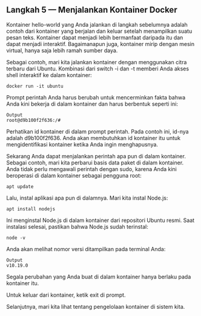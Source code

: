 ## Langkah 5 — Menjalankan Kontainer Docker
Kontainer hello-world yang Anda jalankan di langkah sebelumnya adalah contoh dari kontainer yang berjalan dan keluar setelah menampilkan suatu pesan teks. Kontainer dapat menjadi lebih bermanfaat daripada itu dan dapat menjadi interaktif. Bagaimanapun juga, kontainer mirip dengan mesin virtual, hanya saja lebih ramah sumber daya.

Sebagai contoh, mari kita jalankan kontainer dengan menggunakan citra terbaru dari Ubuntu. Kombinasi dari switch -i dan -t memberi Anda akses shell interaktif ke dalam kontainer:
```terminal
docker run -it ubuntu
``` 
Prompt perintah Anda harus berubah untuk mencerminkan fakta bahwa Anda kini bekerja di dalam kontainer dan harus berbentuk seperti ini:
```output
Output
root@d9b100f2f636:/#
```
Perhatikan id kontainer di dalam prompt perintah. Pada contoh ini, id-nya adalah d9b100f2f636. Anda akan membutuhkan id kontainer itu untuk mengidentifikasi kontainer ketika Anda ingin menghapusnya.

Sekarang Anda dapat menjalankan perintah apa pun di dalam kontainer. Sebagai contoh, mari kita perbarui basis data paket di dalam kontainer. Anda tidak perlu mengawali perintah dengan sudo, karena Anda kini beroperasi di dalam kontainer sebagai pengguna root:
```terminal
apt update
``` 
Lalu, instal aplikasi apa pun di dalamnya. Mari kita instal Node.js:
```terminal
apt install nodejs
```
Ini menginstal Node.js di dalam kontainer dari repositori Ubuntu resmi. Saat instalasi selesai, pastikan bahwa Node.js sudah terinstal:
```
node -v
``` 
Anda akan melihat nomor versi ditampilkan pada terminal Anda:
```
Output
v10.19.0
```
Segala perubahan yang Anda buat di dalam kontainer hanya berlaku pada kontainer itu.

Untuk keluar dari kontainer, ketik exit di prompt.

Selanjutnya, mari kita lihat tentang pengelolaan kontainer di sistem kita.
